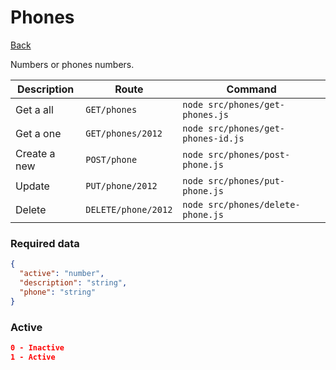# Phones
[Back](../README.md#menu)

Numbers or phones numbers.

| Description | Route | Command
|-------------|-------|---------|
|Get a all |`GET/phones`|`node src/phones/get-phones.js`|
|Get a one |`GET/phones/2012`|`node src/phones/get-phones-id.js`| 
|Create a new |`POST/phone`|`node src/phones/post-phone.js`|  
|Update|`PUT/phone/2012`|`node src/phones/put-phone.js`|
|Delete | `DELETE/phone/2012` | `node src/phones/delete-phone.js` |

### Required data
```json
{
  "active": "number",
  "description": "string",
  "phone": "string"
}
```
### Active
```json
0 - Inactive
1 - Active
```
